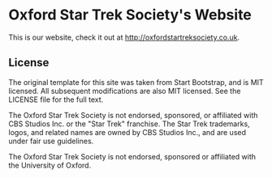 Oxford Star Trek Society's Website
==================================

This is our website, check it out at
<http://oxfordstartreksociety.co.uk>.

License
-------
The original template for this site was taken from Start Bootstrap,
and is MIT licensed. All subsequent modifications are also MIT
licensed. See the LICENSE file for the full text.

The Oxford Star Trek Society is not endorsed, sponsored, or affiliated
with CBS Studios Inc. or the "Star Trek" franchise.  The Star Trek
trademarks, logos, and related names are owned by CBS Studios Inc.,
and are used under fair use guidelines.

The Oxford Star Trek Society is not endorsed, sponsored or affiliated
with the University of Oxford.
